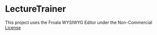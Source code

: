 # LectureTrainer

This project uses the Froala WYSIWYG Editor under the Non-Commercial [License](https://editor.froala.com/pricing)  
